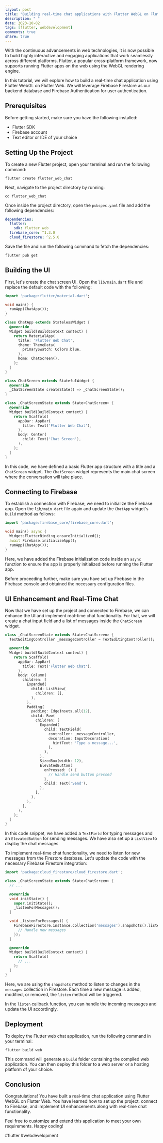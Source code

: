 ```yaml
---
layout: post
title: "Building real-time chat applications with Flutter WebGL on Flutter Web"
description: " "
date: 2023-10-02
tags: [flutter, webdevelopment]
comments: true
share: true
---
```


With the continuous advancements in web technologies, it is now possible to build highly interactive and engaging applications that work seamlessly across different platforms. Flutter, a popular cross-platform framework, now supports running Flutter apps on the web using the WebGL rendering engine.

In this tutorial, we will explore how to build a real-time chat application using Flutter WebGL on Flutter Web. We will leverage Firebase Firestore as our backend database and Firebase Authentication for user authentication.

## Prerequisites
Before getting started, make sure you have the following installed:
- Flutter SDK
- Firebase account
- Text editor or IDE of your choice

## Setting Up the Project
To create a new Flutter project, open your terminal and run the following command:

```shell
flutter create flutter_web_chat
```

Next, navigate to the project directory by running:

```shell
cd flutter_web_chat
```

Once inside the project directory, open the `pubspec.yaml` file and add the following dependencies:

```yaml
dependencies:
  flutter:
    sdk: flutter_web
  firebase_core: ^1.3.0
  cloud_firestore: ^2.5.0
```

Save the file and run the following command to fetch the dependencies:

```shell
flutter pub get
```

## Building the UI
First, let's create the chat screen UI. Open the `lib/main.dart` file and replace the default code with the following:

```dart
import 'package:flutter/material.dart';

void main() {
  runApp(ChatApp());
}

class ChatApp extends StatelessWidget {
  @override
  Widget build(BuildContext context) {
    return MaterialApp(
      title: 'Flutter Web Chat',
      theme: ThemeData(
        primarySwatch: Colors.blue,
      ),
      home: ChatScreen(),
    );
  }
}

class ChatScreen extends StatefulWidget {
  @override
  _ChatScreenState createState() => _ChatScreenState();
}

class _ChatScreenState extends State<ChatScreen> {
  @override
  Widget build(BuildContext context) {
    return Scaffold(
      appBar: AppBar(
        title: Text('Flutter Web Chat'),
      ),
      body: Center(
        child: Text('Chat Screen'),
      ),
    );
  }
}
```

In this code, we have defined a basic Flutter app structure with a title and a `ChatScreen` widget. The `ChatScreen` widget represents the main chat screen where the conversation will take place.

## Connecting to Firebase
To establish a connection with Firebase, we need to initialize the Firebase app. Open the `lib/main.dart` file again and update the `ChatApp` widget's `build` method as follows:

```dart
import 'package:firebase_core/firebase_core.dart';

void main() async {
  WidgetsFlutterBinding.ensureInitialized();
  await Firebase.initializeApp();
  runApp(ChatApp());
}
```

Here, we have added the Firebase initialization code inside an `async` function to ensure the app is properly initialized before running the Flutter app.

Before proceeding further, make sure you have set up Firebase in the Firebase console and obtained the necessary configuration files.

## UI Enhancement and Real-Time Chat
Now that we have set up the project and connected to Firebase, we can enhance the UI and implement real-time chat functionality. For that, we will create a chat input field and a list of messages inside the `ChatScreen` widget.

```dart
class _ChatScreenState extends State<ChatScreen> {
  TextEditingController _messageController = TextEditingController();

  @override
  Widget build(BuildContext context) {
    return Scaffold(
      appBar: AppBar(
        title: Text('Flutter Web Chat'),
      ),
      body: Column(
        children: [
          Expanded(
            child: ListView(
              children: [],
            ),
          ),
          Padding(
            padding: EdgeInsets.all(12),
            child: Row(
              children: [
                Expanded(
                  child: TextField(
                    controller: _messageController,
                    decoration: InputDecoration(
                      hintText: 'Type a message...',
                    ),
                  ),
                ),
                SizedBox(width: 12),
                ElevatedButton(
                  onPressed: () {
                    // Handle send button pressed
                  },
                  child: Text('Send'),
                ),
              ],
            ),
          ),
        ],
      ),
    );
  }
}
```

In this code snippet, we have added a `TextField` for typing messages and an `ElevatedButton` for sending messages. We have also set up a `ListView` to display the chat messages.

To implement real-time chat functionality, we need to listen for new messages from the Firestore database. Let's update the code with the necessary Firebase Firestore integration:

```dart
import 'package:cloud_firestore/cloud_firestore.dart';

class _ChatScreenState extends State<ChatScreen> {
  // ...

  @override
  void initState() {
    super.initState();
    _listenForMessages();
  }

  void _listenForMessages() {
    FirebaseFirestore.instance.collection('messages').snapshots().listen((snapshot) {
      // Handle new messages
    });
  }

  @override
  Widget build(BuildContext context) {
    return Scaffold(
      // ...
    );
  }
}
```

Here, we are using the `snapshots` method to listen to changes in the `messages` collection in Firestore. Each time a new message is added, modified, or removed, the `listen` method will be triggered.

In the `listen` callback function, you can handle the incoming messages and update the UI accordingly.

## Deployment
To deploy the Flutter web chat application, run the following command in your terminal:

```shell
flutter build web
```

This command will generate a `build` folder containing the compiled web application. You can then deploy this folder to a web server or a hosting platform of your choice.

## Conclusion
Congratulations! You have built a real-time chat application using Flutter WebGL on Flutter Web. You have learned how to set up the project, connect to Firebase, and implement UI enhancements along with real-time chat functionality.

Feel free to customize and extend this application to meet your own requirements. Happy coding!

#flutter #webdevelopment